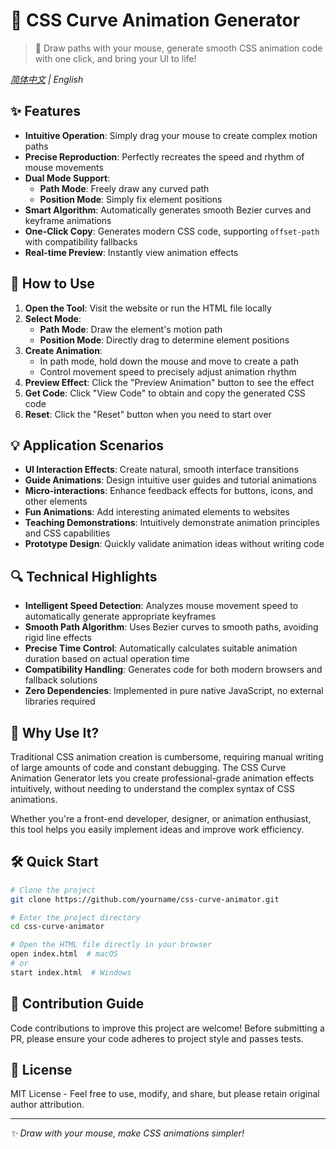 # 🎨 CSS Curve Animation Generator

> 💫 Draw paths with your mouse, generate smooth CSS animation code with one click, and bring your UI to life!

*[简体中文](./README.md) | English*

## ✨ Features

- **Intuitive Operation**: Simply drag your mouse to create complex motion paths
- **Precise Reproduction**: Perfectly recreates the speed and rhythm of mouse movements
- **Dual Mode Support**:
  - **Path Mode**: Freely draw any curved path
  - **Position Mode**: Simply fix element positions
- **Smart Algorithm**: Automatically generates smooth Bezier curves and keyframe animations
- **One-Click Copy**: Generates modern CSS code, supporting `offset-path` with compatibility fallbacks
- **Real-time Preview**: Instantly view animation effects

## 🚀 How to Use

1. **Open the Tool**: Visit the website or run the HTML file locally
2. **Select Mode**:
   - **Path Mode**: Draw the element's motion path
   - **Position Mode**: Directly drag to determine element positions
3. **Create Animation**:
   - In path mode, hold down the mouse and move to create a path
   - Control movement speed to precisely adjust animation rhythm
4. **Preview Effect**: Click the "Preview Animation" button to see the effect
5. **Get Code**: Click "View Code" to obtain and copy the generated CSS code
6. **Reset**: Click the "Reset" button when you need to start over

## 💡 Application Scenarios

- **UI Interaction Effects**: Create natural, smooth interface transitions
- **Guide Animations**: Design intuitive user guides and tutorial animations
- **Micro-interactions**: Enhance feedback effects for buttons, icons, and other elements
- **Fun Animations**: Add interesting animated elements to websites
- **Teaching Demonstrations**: Intuitively demonstrate animation principles and CSS capabilities
- **Prototype Design**: Quickly validate animation ideas without writing code

## 🔍 Technical Highlights

- **Intelligent Speed Detection**: Analyzes mouse movement speed to automatically generate appropriate keyframes
- **Smooth Path Algorithm**: Uses Bezier curves to smooth paths, avoiding rigid line effects
- **Precise Time Control**: Automatically calculates suitable animation duration based on actual operation time
- **Compatibility Handling**: Generates code for both modern browsers and fallback solutions
- **Zero Dependencies**: Implemented in pure native JavaScript, no external libraries required

## 🌟 Why Use It?

Traditional CSS animation creation is cumbersome, requiring manual writing of large amounts of code and constant debugging. The CSS Curve Animation Generator lets you create professional-grade animation effects intuitively, without needing to understand the complex syntax of CSS animations.

Whether you're a front-end developer, designer, or animation enthusiast, this tool helps you easily implement ideas and improve work efficiency.

## 🛠️ Quick Start

```bash
# Clone the project
git clone https://github.com/yourname/css-curve-animator.git

# Enter the project directory
cd css-curve-animator

# Open the HTML file directly in your browser
open index.html  # macOS
# or
start index.html  # Windows
```

## 📝 Contribution Guide

Code contributions to improve this project are welcome! Before submitting a PR, please ensure your code adheres to project style and passes tests.

## 📜 License

MIT License - Feel free to use, modify, and share, but please retain original author attribution.

---

*✨ Draw with your mouse, make CSS animations simpler!* 